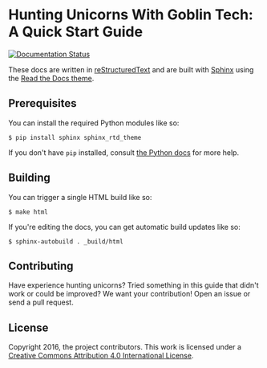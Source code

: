 # Hunting Unicorns With Goblin Tech: A Quick Start Guide

[![Documentation Status](https://readthedocs.org/projects/hunting-unicorns/badge/?version=latest)](http://hunting-unicorns.readthedocs.io/en/latest/?badge=latest)

These docs are written in [reStructuredText](http://sphinx-doc.org/rest.html) and are built with [Sphinx](http://www.sphinx-doc.org/) using the [Read the Docs theme](https://github.com/snide/sphinx_rtd_theme).

## Prerequisites

You can install the required Python modules like so:

```
$ pip install sphinx sphinx_rtd_theme
```

If you don't have `pip` installed, consult [the Python docs](https://packaging.python.org/installing/) for more help.

## Building

You can trigger a single HTML build like so:

```
$ make html
```

If you're editing the docs, you can get automatic build updates like so:

```
$ sphinx-autobuild . _build/html
```

## Contributing

Have experience hunting unicorns? Tried something in this guide that didn't work or could be improved? We want your contribution! Open an issue or send a pull request.

## License

Copyright 2016, the project contributors. This work is licensed under a [Creative Commons Attribution 4.0 International License](http://creativecommons.org/licenses/by/4.0/).
